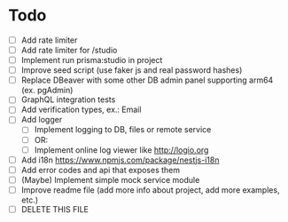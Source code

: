 # Todo

- [ ] Add rate limiter
- [ ] Add rate limiter for /studio
- [ ] Implement run prisma:studio in project
- [ ] Improve seed script (use faker js and real password hashes)
- [ ] Replace DBeaver with some other DB admin panel supporting arm64 (ex. pgAdmin)
- [ ] GraphQL integration tests
- [ ] Add verification types, ex.: Email
- [ ] Add logger
  - [ ] Implement logging to DB, files or remote service
  - [ ] OR:
  - [ ] Implement online log viewer like http://logio.org
- [ ] Add i18n https://www.npmjs.com/package/nestjs-i18n
- [ ] Add error codes and api that exposes them
- [ ] (Maybe) Implement simple mock service module
- [ ] Improve readme file (add more info about project, add more examples, etc.)
- [ ] DELETE THIS FILE
